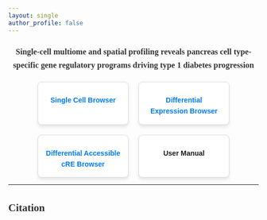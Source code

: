 ```yaml
---
layout: single
author_profile: false
---
```

<!-- Include Font Awesome for icons -->
<link href="https://cdnjs.cloudflare.com/ajax/libs/font-awesome/6.0.0-beta3/css/all.min.css" rel="stylesheet">

<style>
  body {
    font-family: 'Arial', sans-serif;
    line-height: 1.6;
    color: #333;
  }
  h1, h2, h3 {
    font-family: 'Georgia', serif;
  }
  a {
    color: #007BFF;
    text-decoration: none;
    font-weight: bold;
  }
  a:hover {
    color: #0056b3;
    text-decoration: underline;
  }
  .hero-image {
    text-align: center;
    margin: 20px 0;
  }
  .hero-image img {
    width: 450px;
    border-radius: 8px;
    box-shadow: 0 4px 8px rgba(0, 0, 0, 0.1);
  }
  .card-container {
    display: flex;
    flex-wrap: wrap;
    gap: 20px;
    justify-content: center;
  }
  .card {
    border: 1px solid #ddd;
    padding: 15px;
    border-radius: 8px;
    width: 30%;
    box-shadow: 0 4px 6px rgba(0, 0, 0, 0.1);
    text-align: center;
    background-color: #fff;
  }
  .card h3 {
    margin: 10px 0;
    font-size: 1.2em;
  }
  .card i {
    font-size: 2em;
    margin-bottom: 10px;
    color: #007BFF;
  }
  .card a {
    display: block;
    margin-top: 10px;
  }
</style>

<div class="hero-image">
  <h3>Single-cell multiome and spatial profiling reveals pancreas cell type-specific gene regulatory programs driving type 1 diabetes progression</h3>
</div>

<div class="card-container">
  <!-- Single Cell Browser -->
  <div class="card">
    <i class="fas fa-dna"></i>
    <a href="http://tools.cmdga.org/t1d-whole-pancreas" target="_blank">Single Cell Browser</a>
  </div>

  <!-- Differential Expression Browser -->
  <div class="card">
    <i class="fas fa-chart-line"></i>
    <a href="http://tools.cmdga.org:3838/t1d-pancreas-expression-browser" target="_blank">Differential Expression Browser</a>
  </div>

  <!-- Differential Accessible cRE Browser -->
  <div class="card">
    <i class="fas fa-map"></i>
    <a href="http://tools.cmdga.org/t1d-pancreas-cRE" target="_blank">Differential Accessible cRE Browser</a>
  </div>

  <!-- User Manual -->
  <div class="card">
    <i class="fas fa-book"></i>
    <a href="" target="_blank">User Manual</a>
  </div>
</div>

---

## **Citation**

